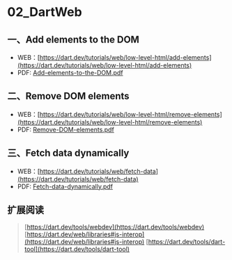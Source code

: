 # 02_DartWeb

## 一、Add elements to the DOM

* WEB：[https://dart.dev/tutorials/web/low-level-html/add-elements](https://dart.dev/tutorials/web/low-level-html/add-elements)
* PDF: [Add-elements-to-the-DOM.pdf](Add-elements-to-the-DOM.pdf)

## 二、Remove DOM elements

* WEB：[https://dart.dev/tutorials/web/low-level-html/remove-elements](https://dart.dev/tutorials/web/low-level-html/remove-elements)
* PDF: [Remove-DOM-elements.pdf](Remove-DOM-elements.pdf)

## 三、Fetch data dynamically

* WEB：[https://dart.dev/tutorials/web/fetch-data](https://dart.dev/tutorials/web/fetch-data)
* PDF: [Fetch-data-dynamically.pdf](Fetch-data-dynamically.pdf)

## 扩展阅读

> [https://dart.dev/tools/webdev](https://dart.dev/tools/webdev)
> [https://dart.dev/web/libraries#js-interop](https://dart.dev/web/libraries#js-interop)
> [https://dart.dev/tools/dart-tool](https://dart.dev/tools/dart-tool)
